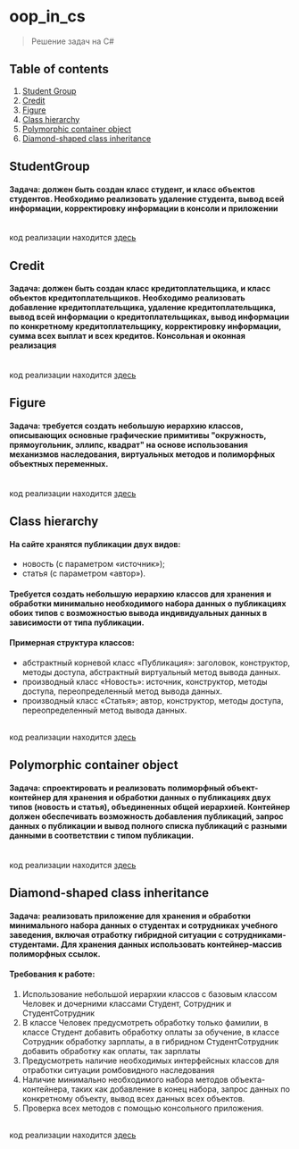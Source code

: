 # oop_in_cs

> Решение задач на C#

## Table of contents

1. [Student Group](#studentgroup)
2. [Credit](#credit)
3. [Figure](#figure)
3. [Class hierarchy](#class-hierarchy)
4. [Polymorphic container object](#polymorphic-container-object)
5. [Diamond-shaped class inheritance](#diamond-shaped-class-inheritance)

## StudentGroup
#### Задача: должен быть создан класс студент, и класс объектов студентов. Необходимо реализовать удаление студента, вывод всей информации, корректировку информации в консоли и приложении
</br>код реализации находится [здесь](1_task/)

## Credit
#### Задача: должен быть создан класс кредитоплательщика, и класс объектов кредитоплательщиков. Необходимо реализовать добавление кредитоплательщика, удаление кредитоплательщика, вывод всей информации о кредитоплательщиках, вывод информации по конкретному кредитоплательщику, корректировку информации, сумма всех выплат и всех кредитов. Консольная и оконная реализация
</br>код реализации находится [здесь](2-4_task/)

## Figure
#### Задача: требуется создать небольшую иерархию классов, описывающих основные графические примитивы "окружность, прямоугольник, эллипс, квадрат" на основе использования механизмов наследования, виртуальных методов и полиморфных объектных переменных.
</br>код реализации находится [здесь](5_task/)


## Class hierarchy
#### На сайте хранятся публикации двух видов:
- новость (с параметром «источник»);
- статья (с параметром «автор»).
#### Требуется создать небольшую иерархию классов для хранения и обработки минимально необходимого набора данных о публикациях обоих типов с возможностью вывода индивидуальных данных в зависимости от типа публикации.
#### Примерная структура классов:
- абстрактный корневой класс «Публикация»: заголовок, конструктор, методы доступа, абстрактный виртуальный метод вывода данных.
- производный класс «Новость»: источник, конструктор, методы доступа, переопределенный метод вывода данных.
- производный класс «Статья»; автор, конструктор, методы доступа, переопределенный метод вывода данных.

</br>код реализации находится [здесь](6_task/)

 ## Polymorphic container object
#### Задача: спроектировать и реализовать полиморфный объект-контейнер для хранения и обработки данных о публикациях двух типов (новость и статья), объединенных общей иерархией. Контейнер должен обеспечивать возможность добавления публикаций, запрос данных о публикации и вывод полного списка публикаций с разными данными в соответствии с типом публикации.
</br>код реализации находится [здесь](7-8_task/)

## Diamond-shaped class inheritance
#### Задача: реализовать приложение для хранения и обработки минимального набора данных о студентах и сотрудниках учебного заведения, включая отработку гибридной ситуации c сотрудниками-студентами. Для хранения данных использовать контейнер-массив полиморфных ссылок.
#### Требования к работе:
1. Использование небольшой иерархии классов с базовым классом Человек и дочерними классами Студент, Сотрудник и СтудентСотрудник
2. В классе Человек предусмотреть обработку только фамилии, в классе Студент добавить обработку оплаты за обучение, в классе Сотрудник обработку зарплаты, a в гибридном СтудентСотрудник добавить обработку как оплаты, так зарплаты
3. Предусмотреть наличие необходимых интерфейсных классов для отработки ситуации ромбовидного наследования
4. Наличие минимально необходимого набора методов объекта- контейнера, таких как добавление в конец набора, запрос данных по конкретному объекту, вывод всех данных всех объектов.
5. Проверка всех методов с помощью консольного приложения. 

</br>код реализации находится [здесь](9_task/)
